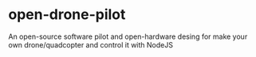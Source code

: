 # open-drone-pilot
An open-source software pilot and open-hardware desing for make your own drone/quadcopter and control it with NodeJS

